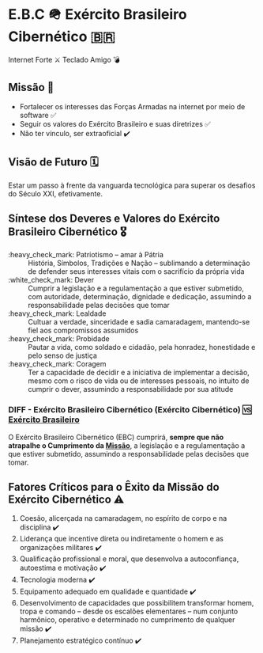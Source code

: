# E.B.C :military_helmet: Exército Brasileiro Cibernético :brazil:
Internet Forte :crossed_swords: Teclado Amigo :bomb:

## Missão :dart:

- Fortalecer os interesses das Forças Armadas na internet por meio de software :white_check_mark:
- Seguir os valores do Exército Brasileiro e suas diretrizes :white_check_mark:
- Não ter vínculo, ser extraoficial :heavy_check_mark:

## Visão de Futuro :spiral_calendar:

Estar um passo à frente da vanguarda tecnológica para superar os desafios do Século XXI, efetivamente.

## Síntese dos Deveres e Valores do Exército Brasileiro Cibernético :medal_military:

<dl>
<dt>:heavy_check_mark: Patriotismo – amar à Pátria</dt>
<dd>História, Símbolos, Tradições e Nação – sublimando a determinação de defender seus interesses vitais com o sacrifício da própria vida</dd>
<dt>:white_check_mark: Dever</dt>
<dd>Cumprir a legislação e a regulamentação a que estiver submetido, com autoridade, determinação, dignidade e dedicação, assumindo a responsabilidade pelas decisões que tomar</dd>
<dt>:heavy_check_mark: Lealdade</dt>
<dd>Cultuar a verdade, sinceridade e sadia camaradagem, mantendo-se fiel aos compromissos assumidos</dd>
<dt>:heavy_check_mark: Probidade</dt>
<dd>Pautar a vida, como soldado e cidadão, pela honradez, honestidade e pelo senso de justiça</dd>
<dt>:heavy_check_mark: Coragem</dt>
<dd>Ter a capacidade de decidir e a iniciativa de implementar a decisão, mesmo com o risco de vida ou de interesses pessoais, no intuito de cumprir o dever, assumindo a responsabilidade por sua atitude</dd>
</d>

### DIFF - Exército Brasileiro Cibernético (Exército Cibernético) 🆚 [Exército Brasileiro](https://www.eb.mil.br)
O Exército Brasileiro Cibernético (EBC) cumprirá, **sempre que não atrapalhe o Cumprimento da [Missão](#missão-dart)**, a legislação e a regulamentação a que estiver submetido, assumindo a responsabilidade pelas decisões que tomar.

## Fatores Críticos para o Êxito da Missão do Exército Cibernético :warning:

1. Coesão, alicerçada na camaradagem, no espírito de corpo e na disciplina :heavy_check_mark:
2. Liderança que incentive direta ou indiretamente o homem e as organizações militares :heavy_check_mark:
3. Qualificação profissional e moral, que desenvolva a autoconfiança, autoestima e motivação :heavy_check_mark:
4. Tecnologia moderna :heavy_check_mark:
5. Equipamento adequado em qualidade e quantidade :heavy_check_mark:
6. Desenvolvimento de capacidades que possibilitem transformar homem, tropa e comando – desde os escalões elementares – num conjunto harmônico, operativo e determinado no cumprimento de qualquer missão :heavy_check_mark:
7. Planejamento estratégico contínuo :heavy_check_mark:
